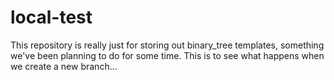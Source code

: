 # local-test

This repository is really just for storing out binary_tree templates, something we've been planning to do for some time. 
This is to see what happens when we create a new branch...
